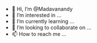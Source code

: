 - 👋 Hi, I’m @Madavanandy
- 👀 I’m interested in ...
- 🌱 I’m currently learning ...
- 💞️ I’m looking to collaborate on ...
- 📫 How to reach me ...

<!---
Madavanandy/Madavanandy is a ✨ special ✨ repository because its `README.md` (this file) appears on your GitHub profile.
You can click the Preview link to take a look at your changes.
--->
